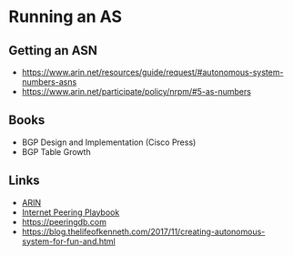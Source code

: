 # Running an AS

## Getting an ASN
* https://www.arin.net/resources/guide/request/#autonomous-system-numbers-asns
* https://www.arin.net/participate/policy/nrpm/#5-as-numbers

## Books
* BGP Design and Implementation (Cisco Press)
* BGP Table Growth

## Links
* [ARIN](https://arin.net)
* [Internet Peering Playbook](http://drpeering.net/tools/HTML_IPP/ipptoc.html)
* https://peeringdb.com
* https://blog.thelifeofkenneth.com/2017/11/creating-autonomous-system-for-fun-and.html

